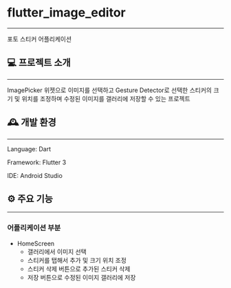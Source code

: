 # flutter_image_editor

---

포토 스티커 어플리케이션

## 💻 프로젝트 소개

--- 

ImagePicker 위젯으로 이미지를 선택하고 Gesture Detector로 선택한 스티커의 크기 및 위치를 조정하며 수정된 이미지를 갤러리에 저장할 수 있는 프로젝트

## 🕰️ 개발 환경

---

Language: Dart

Framework: Flutter 3

IDE: Android Studio

## ⚙️ 주요 기능

---

### 어플리케이션 부분

- HomeScreen
    - 갤러리에서 이미지 선택
    - 스티커를 탭해서 추가 및 크기 위치 조정
    - 스티커 삭제 버튼으로 추가된 스티커 삭제
    - 저장 버튼으로 수정된 이미지 갤러리에 저장
